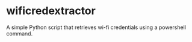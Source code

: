 # wificredextractor
A simple Python script that retrieves wi-fi credentials using a powershell command.
